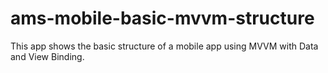 # ams-mobile-basic-mvvm-structure

This app shows the basic structure of a mobile app using MVVM with Data and View Binding.

